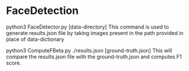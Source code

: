 # FaceDetection
python3 FaceDetector.py [data-directory] 
This command is used to generate results.json file by taking images present in the path provided in place of data-dictionary

python3 ComputeFBeta.py ./results.json [ground-truth.json]
This will compare the results.json file with the ground-truth.json and computes F1 score.
